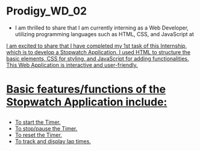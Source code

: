 # Prodigy_WD_02

- I am thrilled to share that I am currently interning as a Web Developer, utilizing programming languages such as HTML, CSS, and JavaScript at <a href="https://www.linkedin.com/feed/hashtag/?keywords=prodigyinfotech&highlightedUpdateUrns=urn%3Ali%3Aactivity%3A7123372585416892416&lipi=urn%3Ali%3Apage%3Ad_flagship3_profile_view_base_recent_activity_content_view%3BkKCq23ZDTmeAWYaGcBwlKg%3D%3D">

<p>I am excited to share that I have completed my 1st task of this Internship, which is to develop a Stopwatch Application. I used HTML to structure the basic elements, CSS for styling, and JavaScript for adding functionalities. This Web Application is interactive and user-friendly. </p>

# <p>Basic features/functions of the Stopwatch Application include: </p>
<ul>
  <li>To start the Timer.</li>
  <li>To stop/pause the Timer.</li>
  <li>To reset the Timer.</li>
  <li>To track and display lap times.</li>
</ul>
